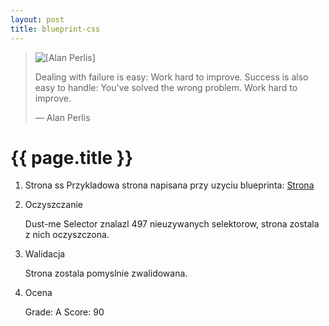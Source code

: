```yaml
---
layout: post
title: blueprint-css
---
```


<blockquote>
<img src="../../../../images/alan-perlis.gif" alt="[Alan Perlis]" />
<p>
  Dealing with failure is easy: Work hard to improve. Success is also
  easy to handle: You've solved the wrong problem. Work hard to improve.
</p>
<p class="author">— Alan Perlis</p>
</blockquote>

# {{ page.title }}

1.	 Strona 
        ss
	Przykladowa strona napisana przy uzyciu blueprinta: 
	[Strona](http://sigma.inf.ug.edu.pl/~mtupacz/stronka)

2.	Oczyszczanie

	Dust-me Selector znalazl 497 nieuzywanych selektorow, 
	strona zostala z nich oczyszczona.

3.	Walidacja

	Strona zostala pomyslnie zwalidowana.

4. 	Ocena

	Grade: A
	Score: 90
